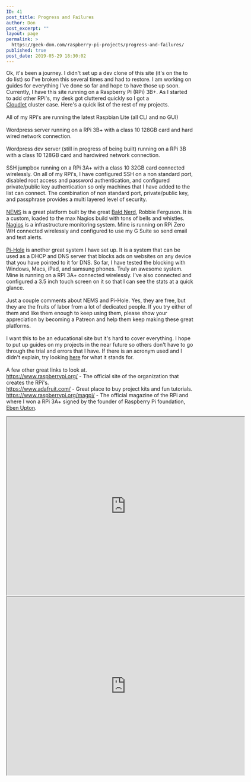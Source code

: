 ```yaml
---
ID: 41
post_title: Progress and Failures
author: Don
post_excerpt: ""
layout: page
permalink: >
  https://geek-dom.com/raspberry-pi-projects/progress-and-failures/
published: true
post_date: 2019-05-29 18:30:02
---
```

<!-- wp:paragraph -->
<p>Ok, it's been a journey.  I didn't set up a dev clone of this site (it's on the to do list) so I've broken this several times and had to restore.  I am working on guides for everything I've done so far and hope to have those up soon.  Currently, I have this site running on a Raspberry Pi (RPi) 3B+.  As I started to add other RPi's, my desk got cluttered quickly so I got a <br><a href="https://www.amazon.com/CLOUDLET-CASE-Raspberry-Single-Computers/dp/B07D5MJ7PQ/ref=sr_1_5?keywords=raspberry+pi+cluster&amp;qid=1559134250&amp;s=gateway&amp;sr=8-5">Cloudlet</a> cluster case.  Here's a quick list of the rest of my projects.<br><br>All of my RPi's are running the latest Raspbian Lite (all CLI and no GUI)<br><br>Wordpress server running on a RPi 3B+ with a class 10 128GB card and hard wired network connection.<br><br>Wordpress dev server (still in progress of being built) running on a RPi 3B with a class 10 128GB card and hardwired network connection.<br><br>SSH jumpbox running on a RPi 3A+ with a class 10 32GB card connected wirelessly.  On all of my RPi's, I have configured SSH on a non standard port, disabled root access and password authentication, and configured private/public key authentication so only machines that I have added to the list can connect.  The combination of non standard port, private/public key, and passphrase provides a multi layered level of security.<br><br><a href="https://nemslinux.com/">NEMS</a> is a great platform built by the great <a href="http://baldnerd.com/who-is-the-bald-nerd/">Bald Nerd</a>, Robbie Ferguson.  It is a custom, loaded to the max Nagios build with tons of bells and whistles.  <a href="https://www.nagios.org/">Nagios</a> is a infrastructure monitoring system.  Mine is running on RPi Zero WH connected wirelessly and configured to use my G Suite so send email and text alerts.<br><br><a href="https://pi-hole.net/">Pi-Hole</a> is another great system I have set up.  It is a system that can be used as a DHCP and DNS server that blocks ads on websites on any device that you have pointed to it for DNS.  So far, I have tested the blocking with Windows, Macs, iPad, and samsung phones.  Truly an awesome system.  Mine is running on a RPI 3A+ connected wirelessly.  I've also connected and configured a 3.5 inch touch screen on it so that I can see the stats at a quick glance.<br><br>Just a couple comments about NEMS and Pi-Hole.  Yes, they are free, but they are the fruits of labor from a lot of dedicated people.  If you try either of them and like them enough to keep using them, please show your appreciation by becoming a Patreon and help them keep making these great platforms.<br><br>I want this to be an educational site but it's hard to cover everything.  I hope to put up guides on my projects in the near future so others don't have to go through the trial and errors that I have.   If there is an acronym used and I didn't explain, try looking <a href="https://en.wikipedia.org/wiki/List_of_computing_and_IT_abbreviations">here</a> for what it stands for.<br><br>A few other great links to look at.<br> <a href="https://www.raspberrypi.org/">https://www.raspberrypi.org/</a> - The official site of the organization that creates the RPi's.<br> <a href="https://www.adafruit.com/">https://www.adafruit.com/</a> - Great place to buy project kits and fun tutorials.<br> <a href="https://www.raspberrypi.org/magpi/">https://www.raspberrypi.org/magpi/</a>  - The official magazine of the RPi and where I won a RPi 3A+ signed by the founder of Raspberry Pi foundation, <a href="https://www.raspberrypi.org/blog/author/eben/">Eben Upton</a>.</p>
<!-- /wp:paragraph -->

<!-- wp:html -->
<iframe src="https://drive.google.com/file/d/1HiCsHL_I1CxSSkYai4naUwLVEV6tKt_r/preview" width="640" height="480"></iframe>
<!-- /wp:html -->

<!-- wp:shortcode -->
<iframe src="https://drive.google.com/file/d/1u6N3IWCeq0D9qXr6R9YUJoN9sQi_ixYs/preview" width="640" height="480"></iframe>
<!-- /wp:shortcode -->